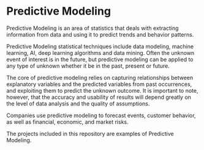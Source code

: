 # Predictive Modeling

Predictive Modeling is an area of statistics that deals with extracting information from data and using it to predict trends and behavior patterns.

Predictive Modeling statistical techniques include data modeling, machine learning, AI, deep learning algorithms and data mining. Often the unknown event of interest is in the future, but predictive modeling can be applied to any type of unknown whether it be in the past, present or future. 

The core of predictive modeling relies on capturing relationships between explanatory variables and the predicted variables from past occurrences, and exploiting them to predict the unknown outcome. It is important to note, however, that the accuracy and usability of results will depend greatly on the level of data analysis and the quality of assumptions.

Companies use predictive modeling to forecast events, customer behavior, as well as financial, economic, and market risks.

The projects included in this repository are examples of Predictive Modeling.
